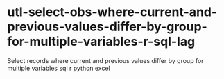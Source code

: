 # utl-select-obs-where-current-and-previous-values-differ-by-group-for-multiple-variables-r-sql-lag
Select records where current and previous values differ by group for multiple variables sql r python excel
